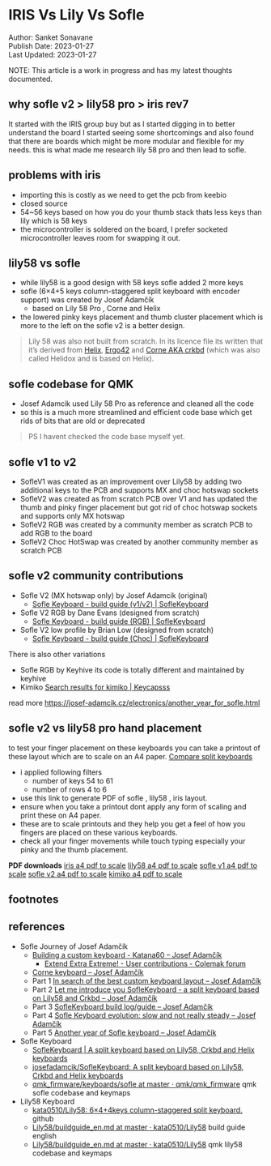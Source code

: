 # IRIS Vs Lily Vs Sofle 
Author: Sanket Sonavane   
Publish Date: 2023-01-27  
Last Updated: 2023-01-27  


NOTE: This article is a work in progress and has my latest thoughts documented.

## why sofle v2 > lily58 pro > iris rev7
It started with the IRIS group buy  but as I started digging in to better understand the board I started seeing some shortcomings and also found that there are boards which might be more modular and flexible for my needs. this is what made me research lily 58 pro and then lead to sofle.

## problems with iris 
- importing this is costly as we need to get the pcb from keebio
- closed source 
- 54~56 keys based on how you do your thumb stack thats less keys than lily which is 58 keys
- the microcontroller is soldered on the board, I prefer socketed microcontroller leaves room for swapping it out. 

## lily58 vs sofle
- while lily58 is a good design with 58 keys sofle added 2 more keys 
- sofle (6×4+5 keys column-staggered split keyboard with encoder support) was created by Josef Adamčík 
	- based on Lily 58 Pro , Corne and Helix
- the lowered pinky keys placement and thumb cluster placement which is more to the left on the sofle v2 is a better design.

> Lily 58 was also not built from scratch. In its licence file its written that it’s derived from [Helix](https://github.com/MakotoKurauchi/helix "Helix keyboard"), [Ergo42](https://github.com/Biacco42/Ergo42 "Ergo42 keyboard") and [Corne AKA crkbd](https://github.com/foostan/crkbd "Corne Keyboard AKA crkbd") (which was also called Helidox and is based on Helix).

## sofle codebase for QMK
- Josef Adamcik used Lily 58 Pro as reference and cleaned all the code
- so this is a much more streamlined and efficient code base which get rids of bits that are old or deprecated

> PS I havent checked the code base myself yet.

## sofle v1 to v2
- SofleV1 was created as an improvement over Lily58 by adding two additional keys to the PCB and supports MX and choc hotswap sockets
- SofleV2 was created as from scratch PCB over V1 and has updated the thumb and pinky finger placement but got rid of choc hotswap sockets and supports only MX hotswap
- SofleV2 RGB was created by a community member as scratch PCB to add RGB to the board
- SofleV2 Choc HotSwap was created by another community member as scratch PCB 

## sofle v2 community contributions
- Sofle V2 (MX hotswap only) by Josef Adamcik (original)
    - [Sofle Keyboard - build guide (v1/v2) | SofleKeyboard](https://josefadamcik.github.io/SofleKeyboard/build_guide.html)
- Sofle V2 RGB by Dane Evans (designed from scratch) 
    - [Sofle Keyboard - build guide (RGB) | SofleKeyboard](https://josefadamcik.github.io/SofleKeyboard/build_guide_rgb.html)
- Sofle V2 low profile by Brian Low (designed from scratch)
    - [Sofle Keyboard - build guide (Choc) | SofleKeyboard](https://josefadamcik.github.io/SofleKeyboard/build_guide_choc.html) 

There is also other variations 
- Sofle RGB by Keyhive its code is totally different and maintained by keyhive
- Kimiko [Search results for kimiko | Keycapsss](https://keycapsss.com/search?sSearch=kimiko) 

read more https://josef-adamcik.cz/electronics/another_year_for_sofle.html


## sofle v2 vs lily58 pro hand placement
to test your finger placement on these keyboards you can take a printout of these layout which are to scale on an A4 paper.
[Compare split keyboards](https://jhelvy.github.io/splitKbCompare/) 
- i applied following filters 
	- number of keys 54 to 61
	- number of rows 4 to 6
- use this link to generate PDF of sofle , lily58 , iris layout.
- ensure when you take a printout dont apply any form of scaling and print these on A4 paper.
- these are to scale printouts and they help you get a feel of how you fingers are placed on these various keyboards.
- check all your finger movements while touch typing especially your pinky and the thumb placement.

**PDF downloads**
[iris a4 pdf to scale](/assets/pdf/compare_iris_A4.pdf)
[lily58 a4 pdf to scale](/assets/pdf/compare_lily58_A4.pdf)
[sofle v1 a4 pdf to scale](/assets/pdf/compare_sofle_v1_A4.pdf)
[sofle v2 a4 pdf to scale](/assets/pdf/compare_sofle_v2_A4.pdf)
[kimiko a4 pdf to scale](/assets/pdf/compare_kimiko_A4.pdf)

## footnotes

## references
- Sofle Journey of Josef Adamčík
	- [Building a custom keyboard - Katana60 – Josef Adamčík](https://josef-adamcik.cz/electronics/buiding-a-custom-keyboard-katana60.html) 
		- [Extend Extra Extreme! - User contributions - Colemak forum](https://forum.colemak.com/topic/2014-extend-extra-extreme/)
	- [Corne keyboard – Josef Adamčík](https://josef-adamcik.cz/electronics/corne-keyboard-build-log.html) 
	- Part 1 [In search of the best custom keyboard layout – Josef Adamčík](https://josef-adamcik.cz/electronics/in-search-of-the-best-custom-keyboard-layout.html)
	- Part 2 [Let me introduce you SofleKeyboard - a split keyboard based on Lily58 and Crkbd – Josef Adamčík](https://josef-adamcik.cz/electronics/let-me-introduce-you-sofle-keyboard-split-keyboard-based-on-lily58.html)
	- Part 3 [SofleKeyboard build log/guide – Josef Adamčík](https://josef-adamcik.cz/electronics/soflekeyboard-build-log-and-build-guide.html)
	- Part 4 [Sofle Keyboard evolution: slow and not really steady – Josef Adamčík](https://josef-adamcik.cz/electronics/soflekeyboard-evolving.html)
	- Part 5 [Another year of Sofle keyboard – Josef Adamčík](https://josef-adamcik.cz/electronics/another_year_for_sofle.html)
- Sofle Keyboard
	- [SofleKeyboard | A split keyboard based on Lily58, Crkbd and Helix keyboards](https://josefadamcik.github.io/SofleKeyboard/) 
	- [josefadamcik/SofleKeyboard: A split keyboard based on Lily58, Crkbd and Helix keyboards](https://github.com/josefadamcik/SofleKeyboard)
	- [qmk\_firmware/keyboards/sofle at master · qmk/qmk\_firmware](https://github.com/qmk/qmk_firmware/tree/master/keyboards/sofle) qmk sofle codebase and keymaps
- Lily58 Keyboard
	- [kata0510/Lily58: 6×4+4keys column-staggered split keyboard.](https://github.com/kata0510/Lily58) github
	- [Lily58/buildguide\_en.md at master · kata0510/Lily58](https://github.com/kata0510/Lily58/blob/master/Pro/Doc/buildguide_en.md) build guide english
	- [Lily58/buildguide\_en.md at master · kata0510/Lily58](https://github.com/kata0510/Lily58/blob/master/Pro/Doc/buildguide_en.md) qmk lily58 codebase and keymaps